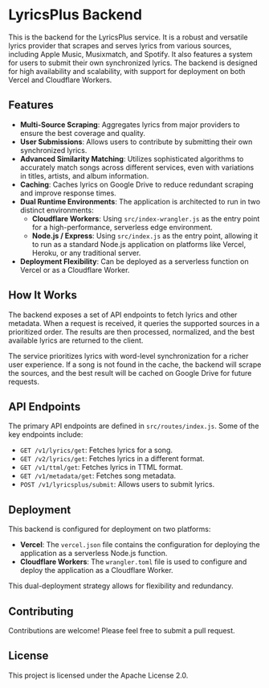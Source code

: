 # LyricsPlus Backend

This is the backend for the LyricsPlus service. It is a robust and versatile lyrics provider that scrapes and serves lyrics from various sources, including Apple Music, Musixmatch, and Spotify. It also features a system for users to submit their own synchronized lyrics. The backend is designed for high availability and scalability, with support for deployment on both Vercel and Cloudflare Workers.

## Features

*   **Multi-Source Scraping**: Aggregates lyrics from major providers to ensure the best coverage and quality.
*   **User Submissions**: Allows users to contribute by submitting their own synchronized lyrics.
*   **Advanced Similarity Matching**: Utilizes sophisticated algorithms to accurately match songs across different services, even with variations in titles, artists, and album information.
*   **Caching**: Caches lyrics on Google Drive to reduce redundant scraping and improve response times.
*   **Dual Runtime Environments**: The application is architected to run in two distinct environments:
    *   **Cloudflare Workers**: Using `src/index-wrangler.js` as the entry point for a high-performance, serverless edge environment.
    *   **Node.js / Express**: Using `src/index.js` as the entry point, allowing it to run as a standard Node.js application on platforms like Vercel, Heroku, or any traditional server.
*   **Deployment Flexibility**: Can be deployed as a serverless function on Vercel or as a Cloudflare Worker.

## How It Works

The backend exposes a set of API endpoints to fetch lyrics and other metadata. When a request is received, it queries the supported sources in a prioritized order. The results are then processed, normalized, and the best available lyrics are returned to the client.

The service prioritizes lyrics with word-level synchronization for a richer user experience. If a song is not found in the cache, the backend will scrape the sources, and the best result will be cached on Google Drive for future requests.

## API Endpoints

The primary API endpoints are defined in `src/routes/index.js`. Some of the key endpoints include:

*   `GET /v1/lyrics/get`: Fetches lyrics for a song.
*   `GET /v2/lyrics/get`: Fetches lyrics in a different format.
*   `GET /v1/ttml/get`: Fetches lyrics in TTML format.
*   `GET /v1/metadata/get`: Fetches song metadata.
*   `POST /v1/lyricsplus/submit`: Allows users to submit lyrics.

## Deployment

This backend is configured for deployment on two platforms:

*   **Vercel**: The `vercel.json` file contains the configuration for deploying the application as a serverless Node.js function.
*   **Cloudflare Workers**: The `wrangler.toml` file is used to configure and deploy the application as a Cloudflare Worker.

This dual-deployment strategy allows for flexibility and redundancy.

## Contributing

Contributions are welcome! Please feel free to submit a pull request.

## License

This project is licensed under the Apache License 2.0.

